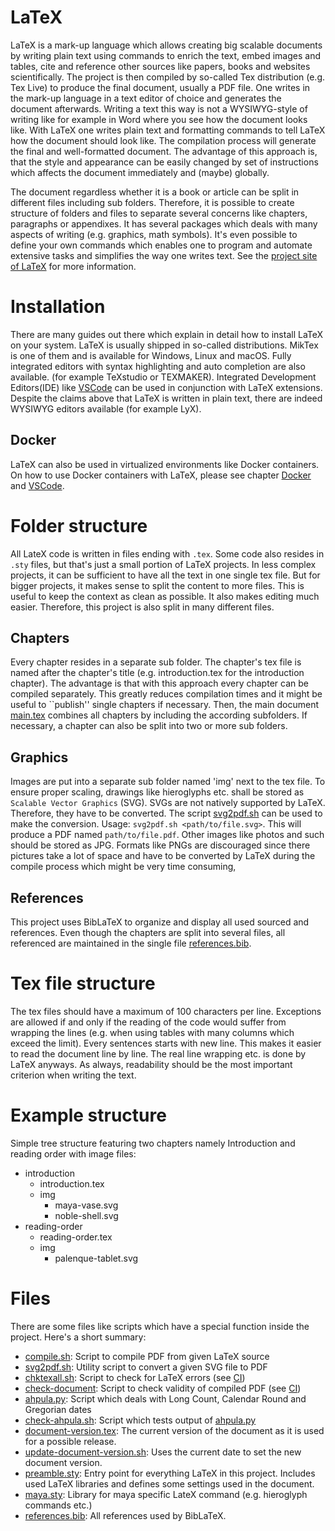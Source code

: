 # LaTeX
LaTeX is a mark-up language which allows creating big scalable documents by writing
plain text using commands to enrich the text, embed images and tables, cite and reference
other sources like papers, books and websites scientifically.
The project is then compiled by so-called Tex distribution (e.g. Tex Live) to produce the final
document, usually a PDF file.
One writes in the mark-up language in a text editor of choice and generates the document afterwards.
Writing a text this way is not a WYSIWYG-style of writing like for example in Word where you see 
how the document looks like.
With LaTeX one writes plain text and formatting commands to tell LaTeX how the document 
should look like.
The compilation process will generate the final and well-formatted document.
The advantage of this approach is, that the style and appearance can be easily changed by set 
of instructions which affects the document immediately and (maybe) globally.

The document regardless whether it is a book or article can be split in different files
including sub folders.
Therefore, it is possible to create structure of folders and files to separate several concerns
like chapters, paragraphs or appendixes.
It has several packages which deals with many aspects of writing (e.g. graphics, math symbols).
It's even possible to define your own commands which enables one to program and automate
extensive tasks and simplifies the way one writes text.
See the [project site of LaTeX](https://www.latex-project.org//) for more information.

# Installation
There are many guides out there which explain in detail how to install LaTeX on your system.
LaTeX is usually shipped in so-called distributions.
MikTex is one of them and is available for Windows, Linux and macOS.
Fully integrated editors with syntax highlighting and auto completion are also available.
(for example TeXstudio or TEXMAKER).
Integrated Development Editors(IDE) like [VSCode](vscode.md) can be used in conjunction with LaTeX extensions.
Despite the claims above that LaTeX is written in plain text, there are indeed WYSIWYG editors
available (for example LyX).

## Docker
LaTeX can also be used in virtualized environments like Docker containers.
On how to use Docker containers with LaTeX, 
please see chapter [Docker](../container/README.md) and [VSCode](vscode.md).

# Folder structure
All LateX code is written in files ending with `.tex`.
Some code also resides in `.sty` files, but that's just a small portion of LaTeX projects.
In less complex projects, it can be sufficient to have all the text in one single tex file.
But for bigger projects, it makes sense to split the content to more files.
This is useful to keep the context as clean as possible.
It also makes editing much easier.
Therefore, this project is also split in many different files.

## Chapters
Every chapter resides in a separate sub folder.
The chapter's tex file is named after the chapter's title 
(e.g. introduction.tex for the introduction chapter).
The advantage is that with this approach every chapter can be compiled separately. 
This greatly reduces compilation times and it might be useful to ``publish'' 
single chapters if necessary.
Then, the main document [main.tex](../main.tex) combines all chapters by 
including the according subfolders.
If necessary, a chapter can also be split into two or more sub folders.

## Graphics
Images are put into a separate sub folder named 'img' next to the tex file.
To ensure proper scaling, drawings like hieroglyphs etc. shall be stored as 
`Scalable Vector Graphics` (SVG).
SVGs are not natively supported by LaTeX.
Therefore, they have to be converted.
The script [svg2pdf.sh](../svg2pdf.sh) can be used to make the conversion.
Usage: `svg2pdf.sh <path/to/file.svg>`. This will produce a PDF named `path/to/file.pdf`.
Other images like photos and such should be stored as JPG.
Formats like PNGs are discouraged since there pictures take a lot of space and 
have to be converted by LaTeX during the compile process which might be very time consuming,

## References
This project uses BibLaTeX to organize and display all used sourced and references.
Even though the chapters are split into several files, all referenced are maintained in 
the single file [references.bib](../references.bib).

# Tex file structure
The tex files should have a maximum of 100 characters per line.
Exceptions are allowed if and only if the reading of the code would suffer from wrapping the 
lines (e.g. when using tables with many columns which exceed the limit).
Every sentences starts with  new line.
This makes it easier to read the document line by line.
The real line wrapping etc. is done by LaTeX anyways.
As always, readability should be the most important criterion when writing the text.

# Example structure
Simple tree structure featuring two chapters namely Introduction and reading order with image files:
* introduction
   * introduction.tex
   * img
      * maya-vase.svg
      * noble-shell.svg
* reading-order
   * reading-order.tex
   * img
      * palenque-tablet.svg

# Files
There are some files like scripts which have a special function inside the project.
Here's a short summary:
* [compile.sh](../compile.sh): Script to compile PDF from given LaTeX source
* [svg2pdf.sh](../svg2pdf.sh): Utility script to convert a given SVG file to PDF
* [chktexall.sh](../chktexall.sh): Script to check for LaTeX errors 
  (see [CI](continuous-integration))
* [check-document](../check-document.sh): Script to check validity of compiled PDF 
  (see [CI](continuous-integration))
* [ahpula.py](../ahpula.py): Script which deals with Long Count, Calendar Round and Gregorian dates
* [check-ahpula.sh](../ahpula.py): Script which tests output of [ahpula.py](../ahpula.py)
* [document-version.tex](../document-version.tex): 
  The current version of the document as it is used for a possible release.
* [update-document-version.sh](../update-document-version.sh): 
  Uses the current date to set the new document version.
* [preamble.sty](../preamble.sty): Entry point for everything LaTeX in this project. 
  Includes used LaTeX libraries and defines some settings used in the document.
* [maya.sty](../maya.sty): Library for maya specific LateX command (e.g. hieroglyph commands etc.)
* [references.bib](../references.bib): All references used by BibLaTeX.